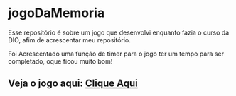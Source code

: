 # jogoDaMemoria
Esse repositório é sobre um jogo que desenvolvi enquanto fazia o curso da DIO, afim de acrescentar meu repositório.

Foi Acrescentado uma função de timer para o jogo ter um tempo para ser completado, oque ficou muito bom!
## Veja o jogo aqui: [Clique Aqui](https://elveterano.github.io/jogoDaMemoria/)
